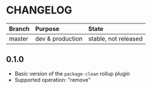 # CHANGELOG

| Branch | Purpose          | State                |
| :----- | :--------------- | :------------------- |
| master | dev & production | stable, not released |

## 0.1.0

- Basic version of the `package-clean` rollup plugin
- Supported operation: "remove"
